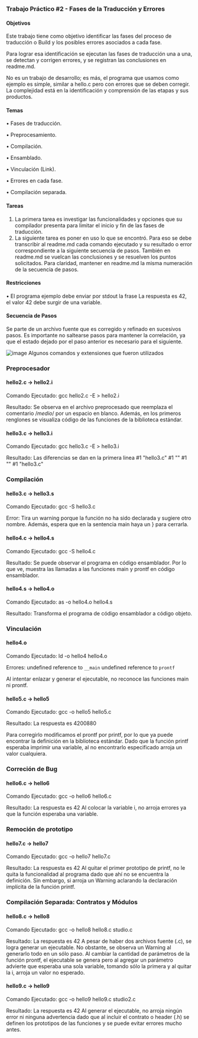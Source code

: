 <h3> Trabajo Práctico #2 - Fases de la Traducción y Errores</h3>

<h4> Objetivos </h4>

Este trabajo tiene como objetivo identificar las fases del proceso de traducción o
Build y los posibles errores asociados a cada fase.

Para lograr esa identificación se ejecutan las fases de traducción una a una, se
detectan y corrigen errores, y se registran las conclusiones en readme.md.

No es un trabajo de desarrollo; es más, el programa que usamos como ejemplo es
simple, similar a hello.c pero con errores que se deben corregir. La complejidad
está en la identificación y comprensión de las etapas y sus productos.


<h4> Temas </h4>

• Fases de traducción.

• Preprocesamiento.

• Compilación.

• Ensamblado.

• Vinculación (Link).

• Errores en cada fase.

• Compilación separada.

<h4> Tareas </h4>

1. La primera tarea es investigar las funcionalidades y opciones que su
compilador presenta para limitar el inicio y fin de las fases de traducción.
2. La siguiente tarea es poner en uso lo que se encontró. Para eso se debe
transcribir al readme.md cada comando ejecutado y su resultado o error
correspondiente a la siguiente secuencia de pasos. También en readme.md se
vuelcan las conclusiones y se resuelven los puntos solicitados. Para claridad,
mantener en readme.md la misma numeración de la secuencia de pasos.

<h4> Restricciones </h4>

• El programa ejemplo debe enviar por stdout la frase La respuesta es 42, el
valor 42 debe surgir de una variable.

<h4> Secuencia de Pasos </h4>

Se parte de un archivo fuente que es corregido y refinado en sucesivos pasos.
Es importante no saltearse pasos para mantener la correlación, ya que el estado
dejado por el paso anterior es necesario para el siguiente.


![image](https://user-images.githubusercontent.com/38117838/118560564-0d11ea80-b740-11eb-8799-89a9fd04f52d.png)
Algunos comandos y extensiones que fueron utilizados

<h3> Preprocesador </h3>

<h4> hello2.c -> hello2.i </h4>

Comando Ejecutado: gcc hello2.c -E > hello2.i

Resultado: Se observa en el archivo preprocesado que reemplaza el comentario /*medio*/ por un espacio en blanco.
Además, en los primeros renglones se visualiza código de las funciones de la biblioteca estándar.

<h4> hello3.c -> hello3.i </h4>

Comando Ejecutado: gcc hello3.c -E > hello3.i

Resultado: Las diferencias se dan en la primera linea
#1 "hello3.c"   #1 "<built-in>"   #1 "<command-line>"   #1 "hello3.c"

<h3> Compilación </h3>

<h4> hello3.c -> hello3.s </h4>

Comando Ejecutado: gcc -S hello3.c

Error: Tira un warning porque la función no ha sido declarada y sugiere otro nombre. Además, espera que en la sentencia main haya un } para cerrarla.

<h4> hello4.c -> hello4.s </h4>

Comando Ejecutado: gcc -S hello4.c

Resultado: Se puede observar el programa en código ensamblador. Por lo que ve, muestra las llamadas a las funciones main y prontf en código ensamblador. 

<h4> hello4.s -> hello4.o </h4>

Comando Ejecutado: as -o hello4.o hello4.s

Resultado: Transforma el programa de código ensamblador a código objeto.

<h3> Vinculación </h3>

<h4> hello4.o </h4>

Comando Ejecutado: ld -o hello4 hello4.o

Errores: undefined reference to `__main`
         undefined reference to `prontf`
         
Al intentar enlazar y generar el ejecutable, no reconoce las funciones main ni prontf.
         
<h4> hello5.c -> hello5 </h4>

Comando Ejecutado: gcc -o hello5 hello5.c

Resultado: La respuesta es 4200880

Para corregirlo modificamos el prontf por printf, por lo que ya puede encontrar la definición en la biblioteca estándar.
Dado que la función printf esperaba imprimir una variable, al no encontrarlo especificado arroja un valor cualquiera. 

<h3> Correción de Bug </h3>

<h4> hello6.c -> hello6 </h4>

Comando Ejecutado: gcc -o hello6 hello6.c

Resultado: La respuesta es 42
Al colocar la variable i, no arroja errores ya que la función esperaba una variable.

<h3> Remoción de prototipo </h3>

<h4> hello7.c -> hello7 </h4>

Comando Ejecutado: gcc -o hello7 hello7.c

Resultado: La respuesta es 42
Al quitar el primer prototipo de printf, no le quita la funcionalidad al programa dado que ahí no se encuentra la definición. Sin embargo, si arroja un Warning aclarando la declaración implícita de la función printf.

<h3> Compilación Separada: Contratos y Módulos </h3>

<h4> hello8.c -> hello8 </h4>

Comando Ejecutado: gcc -o hello8 hello8.c studio.c

Resultado: La respuesta es 42
A pesar de haber dos archivos fuente (.c), se logra generar un ejecutable. No obstante, se observa un Warning al generarlo todo en un sólo paso.
Al cambiar la cantidad de parámetros de la función prontf, el ejecutable se genera pero al agregar un parámetro advierte que esperaba una sola variable, tomando sólo la primera y al quitar la i, arroja un valor no esperado.

<h4> hello9.c -> hello9 </h4>

Comando Ejecutado: gcc -o hello9 hello9.c studio2.c

Resultado: La respuesta es 42
Al generar el ejecutable, no arroja ningún error ni ninguna advertencia dado que al incluir el contrato o header (.h) se definen los prototipos de las funciones y se puede evitar errores mucho antes.
